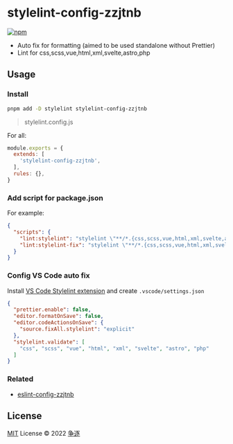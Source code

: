 # stylelint-config-zzjtnb

[![npm](https://img.shields.io/npm/v/stylelint-config-zzjtnb?color=a1b858&label=)](https://npmjs.com/package/stylelint-config-zzjtnb)

- Auto fix for formatting (aimed to be used standalone without Prettier)
- Lint for css,scss,vue,html,xml,svelte,astro,php

## Usage

### Install

```bash
pnpm add -D stylelint stylelint-config-zzjtnb
```

>stylelint.config.js

For all:

```js
module.exports = {
  extends: [
    'stylelint-config-zzjtnb',
  ],
  rules: {},
}
```

### Add script for package.json

For example:

```json
{
  "scripts": {
    "lint:stylelint": "stylelint \"**/*.{css,scss,vue,html,xml,svelte,astro,php}\"",
    "lint:stylelint-fix": "stylelint \"**/*.{css,scss,vue,html,xml,svelte,astro,php}\" --fix"
  }
}
```

### Config VS Code auto fix

Install [VS Code Stylelint extension](https://marketplace.visualstudio.com/items?itemName=stylelint.vscode-stylelint) and create `.vscode/settings.json`

```json
{
  "prettier.enable": false,
  "editor.formatOnSave": false,
  "editor.codeActionsOnSave": {
    "source.fixAll.stylelint": "explicit"
  },
  "stylelint.validate": [
    "css", "scss", "vue", "html", "xml", "svelte", "astro", "php"
  ]
}
```

### Related

- [eslint-config-zzjtnb](https://www.npmjs.com/package/eslint-config-zzjtnb)

## License

[MIT](./LICENSE) License &copy; 2022 [争逐](https://zzjtnb.com)
